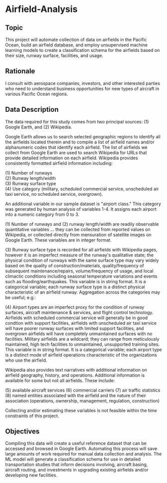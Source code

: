 # Airfield-Analysis

## Topic

This project will automate collection of data on airfields in the Pacific Ocean, build an airfield database, and employ unsupervised machine learning models to create a classification schema for the airfields based on their size, runway surface, facilities, and usage. 

## Rationale

I consult with aerospace companies, investors, and other interested parties who need to understand business opportunities for new types of aircraft in various Pacific Ocean regions.

## Data Description

The data required for this study comes from two principal sources: (1) Google Earth, and (2) Wikipedia.  

Google Earth allows us to search selected geographic regions to identify all the airfields located therein and to compile a list of airfield names and/or alphanumeric codes that identify each airfield. The list of airfields we collect from Google Earth are used to search Wikipedia for URLs that provide detailed information on each airfield. Wikipedia provides consistently formatted airfield information including: 

(1) Number of runways  
(2) Runway length/width  
(3) Runway surface type  
(4) Use category (military, scheduled commercial service, unscheduled air taxi service, no scheduled service, overgrown).

An additional variable in our sample dataset is "airport class." This category was generated by human analysis of variables 1-4. It assigns each airport into a numeric category from 0 to 3.

(1) Number of runways and (2) runway length/width are readily observable quantitative variables ... they can be collected from reported values on Wikipedia, or 
collected directly from mensuration of satellite images on Google Earth. These variables are in integer format.

(3) Runway surface type is recorded for all airfields with Wikipedia pages, however it is an imperfect measure of the runway's qualitative state; the physical condition of runways with the same surface type may vary widely based on the quality of construction/materials, quality/frequency of subsequent maintenance/repairs, volume/frequency of usage, and local climactic conditions including seasonal temperature variations and events such as flooding/earthquakes. This variable is in string format. It is a categorical variable; each runway surface type is a distinct physical characteristic of an airfield runway. Aggregation across the categories may be useful; e.g.:

(4) Airport types are an imperfect proxy for the condition of runway surfaces, aircraft maintenance & services, and flight control technology. Airfields with scheduled commercial service will generally be in good condtion with support facilities, airfields with unscheduled air taxi service will have poorer runway surfaces with limited support facilities, and overgrown airfields will have completely unmaintained surfaces with no facilities. Military airfields are a wildcard; they can range from meticulously maintained, high tech facilities to unmaintained, unsupported training sites. This variable is in string format. It is a categorical variable; each airport type is a distinct mode of airfield operations characteristic of the organizations who use the airfield. 

Wikipedia also provides text narratives with additional information on airfield geography, history, and operations. Additional information is available for some but not all airfields. These include:

(5) available aircraft services
(6) commercial carriers
(7) air traffic statistics
(8) named entities associated with the airfield and the nature of their association (operations, ownership, management, regulation, construction)

Collecting and/or estimating these variables is not feasible within the time constraints of this project.

## Objectives

Compiling this data will create a useful reference dataset that can be accessed and browsed in Google Earth. Automating this process will save large amounts of work required for manual data collection and analysis. The ML model will generate a classification schema for use in detailed transportation studies that inform decisions involving, aircraft basing, aircraft routing, and investments in upgrading existing airfields and/or developing new facilities.
